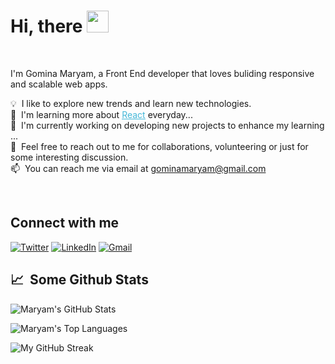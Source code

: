  # <b>Hi, there</b> <img src="https://cdn.jsdelivr.net/gh/Th3Wall/assets-cdn/PersonalGithubReadme/HandGreet.gif" width="35px" />&nbsp;

<br>

<p aligh="left">
  
  I'm Gomina Maryam, a Front End developer that loves buliding responsive and scalable web apps.
  	
  💡 &nbsp;I like to explore new trends and learn new technologies. </br>
  🌱 &nbsp;I'm learning more about <a style="color:#45b8d8" href="https://reactjs.org/" target="_blank"><u>React</u></a> everyday... </br>
  🚧 &nbsp;I'm currently working on developing new projects to enhance my learning  ... </br>
  💬 &nbsp;Feel free to reach out to me for collaborations, volunteering or just for some interesting discussion. </br>
  📫 &nbsp;You can reach me via email at gominamaryam@gmail.com

</p>
<br>
<!-- 
<h2>👨🏻‍💻 &nbsp;Technologies</h2>
<p>
  <img alt="CSS3" src="https://img.shields.io/badge/-CSS3-1572B6?style=flat-square&logo=css3&logoColor=white" />
<img alt="SASS/SCSS" src="https://img.shields.io/badge/-SASS/SCSS-CC6699?style=flat-square&logo=sass&logoColor=white" /> 
  <img alt="React" src="https://img.shields.io/badge/-React-45b8d8?style=flat-square&logo=react&logoColor=white" />
  <img alt="Redux" src="https://img.shields.io/badge/-Redux-764ABC?style=flat-square&logo=redux&logoColor=white" />
  <img alt="Netlify" src="https://img.shields.io/badge/-Netlify-00C7B7?style=flat-square&logo=netlify&logoColor=white" />
  <img alt="Styled Components" src="https://img.shields.io/badge/-Styled_Components-db7092?style=flat-square&logo=styled-components&logoColor=white" />
  <img alt="Git" src="https://img.shields.io/badge/-Git-F05032?style=flat-square&logo=git&logoColor=white" />
  <img alt="HTML5" src="https://img.shields.io/badge/-HTML5-E34F26?style=flat-square&logo=html5&logoColor=white" />
  <img alt="VSCode" src="https://img.shields.io/badge/-Visual_Studio_Code-0078D4?style=flat-square&logo=visual%20studio%20code&logoColor=white" />
  <img alt="Npm" src="https://img.shields.io/badge/-NPM-CB3837?style=flat-square&logo=npm&logoColor=white" />
  <img alt="React Router" src="https://img.shields.io/badge/-React_Router-CA4245?style=flat-square&logo=react-router&logoColor=white" />
  <img alt="Firebase" src="https://img.shields.io/badge/-Firebase-ffca28?style=flat-square&logo=firebase&logoColor=white" />
  <img alt="Javascript" src="https://img.shields.io/badge/-JavaScript-F7DF1E?style=flat-square&logo=javascript&logoColor=black" />
 <img alt="Python" src=""/>
 <img alt="Next" sr
</p> 
 -->
<h2>Connect with me</h2>
<span >
      <a href="https://twitter.com/GominaMaryam" target="_blank"><img alt="Twitter" src="https://img.shields.io/badge/twitter-%231DA1F2.svg?&style=for-the-     badge&logo=twitter&logoColor=white" /></a> 
      <a href="https://www.linkedin.com/in/gomina-maryam" target="_blank"><img alt="LinkedIn" src="https://img.shields.io/badge/linkedin-%230077B5.svg?&style=flat-square&logo=linkedin&logoColor=white" /></a> 
    <a href="mailto: gominamaryam@gmail.com" target="_blank"><img alt="Gmail" src="https://img.shields.io/badge/-gmail-brown?&style=flat-square&logo=gmail&logoColor=white" /></a>
  </span>


<h2>📈 &nbsp;Some Github Stats</h2>
<span align="left">

![Maryam's GitHub Stats](https://github-readme-stats.vercel.app/api?username=animogm&show_icons=true&hide_border=true&langs_count=10&layout=compact&theme=merko)
</span>

<span align="left" >
   
   ![Maryam's Top Languages](https://github-readme-stats.vercel.app/api/top-langs?username=animogm&show_icons=true&hide_border=true&langs_count=10&layout=compact&theme=merko&locale=en)
</span>


<span align="left" >

![My GitHub Streak](http://github-readme-streak-stats.herokuapp.com?user=animogm&hide_border=true&langs_count=10&layout=compact&theme=merko)
</span>



